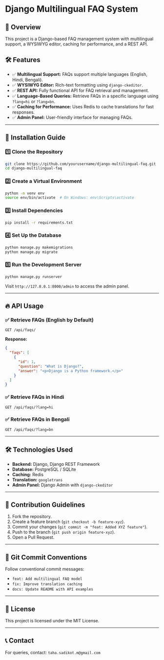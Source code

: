 # Django Multilingual FAQ System

## 🚀 Overview
This project is a Django-based FAQ management system with multilingual support, a WYSIWYG editor, caching for performance, and a REST API.

## 🛠 Features
- ✅ **Multilingual Support:** FAQs support multiple languages (English, Hindi, Bengali).
- ✅ **WYSIWYG Editor:** Rich-text formatting using `django-ckeditor`.
- ✅ **REST API:** Fully functional API for FAQ retrieval and management.
- ✅ **Language-Based Queries:** Retrieve FAQs in a specific language using `?lang=hi` or `?lang=bn`.
- ✅ **Caching for Performance:** Uses Redis to cache translations for fast responses.
- ✅ **Admin Panel:** User-friendly interface for managing FAQs.

---

## 🚀 Installation Guide

### 1️⃣ **Clone the Repository**
```bash
git clone https://github.com/yourusername/django-multilingual-faq.git
cd django-multilingual-faq
```

### 2️⃣ **Create a Virtual Environment**
```bash
python -m venv env
source env/bin/activate  # On Windows: env\Scripts\activate
```

### 3️⃣ **Install Dependencies**
```bash
pip install -r requirements.txt
```

### 4️⃣ **Set Up the Database**
```bash
python manage.py makemigrations
python manage.py migrate
```

### 5️⃣ **Run the Development Server**
```bash
python manage.py runserver
```
Visit `http://127.0.0.1:8000/admin` to access the admin panel.

---

## 🔥 API Usage

### ✅ **Retrieve FAQs (English by Default)**
```http
GET /api/faqs/
```
**Response:**
```json
{
  "faqs": [
    {
      "id": 1,
      "question": "What is Django?",
      "answer": "<p>Django is a Python framework.</p>"
    }
  ]
}
```

### ✅ **Retrieve FAQs in Hindi**
```http
GET /api/faqs/?lang=hi
```

### ✅ **Retrieve FAQs in Bengali**
```http
GET /api/faqs/?lang=bn
```

---

## 🛠 Technologies Used
- **Backend:** Django, Django REST Framework
- **Database:** PostgreSQL / SQLite
- **Caching:** Redis
- **Translation:** `googletrans`
- **Admin Panel:** Django Admin with `django-ckeditor`

---

## 📜 Contribution Guidelines
1. Fork the repository.
2. Create a feature branch (`git checkout -b feature-xyz`).
3. Commit your changes (`git commit -m "feat: Added XYZ feature"`).
4. Push to the branch (`git push origin feature-xyz`).
5. Open a Pull Request.

---

## 📜 Git Commit Conventions
Follow conventional commit messages:
- `feat: Add multilingual FAQ model`
- `fix: Improve translation caching`
- `docs: Update README with API examples`

---

## 📌 License
This project is licensed under the MIT License.

---

## 📞 Contact
For queries, contact: `taha.sadikot.m@gmail.com`
